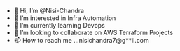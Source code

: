 - 👋 Hi, I’m @Nisi-Chandra
- 👀 I’m interested in Infra Automation 
- 🌱 I’m currently learning Devops
- 💞️ I’m looking to collaborate on AWS Terraform Projects
- 📫 How to reach me ...nisichandra7@g**il.com

<!---
Nisi-Chandra/Nisi-Chandra is a ✨ special ✨ repository because its `README.md` (this file) appears on your GitHub profile.
You can click the Preview link to take a look at your changes.
--->
